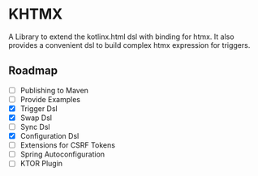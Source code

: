 # KHTMX

A Library to extend the kotlinx.html dsl with binding for htmx.
It also provides a convenient dsl to build complex htmx expression for triggers.

## Roadmap

- [ ] Publishing to Maven
- [ ] Provide Examples
- [x] Trigger Dsl
- [x] Swap Dsl
- [ ] Sync Dsl
- [x] Configuration Dsl
- [ ] Extensions for CSRF Tokens
- [ ] Spring Autoconfiguration
- [ ] KTOR Plugin
